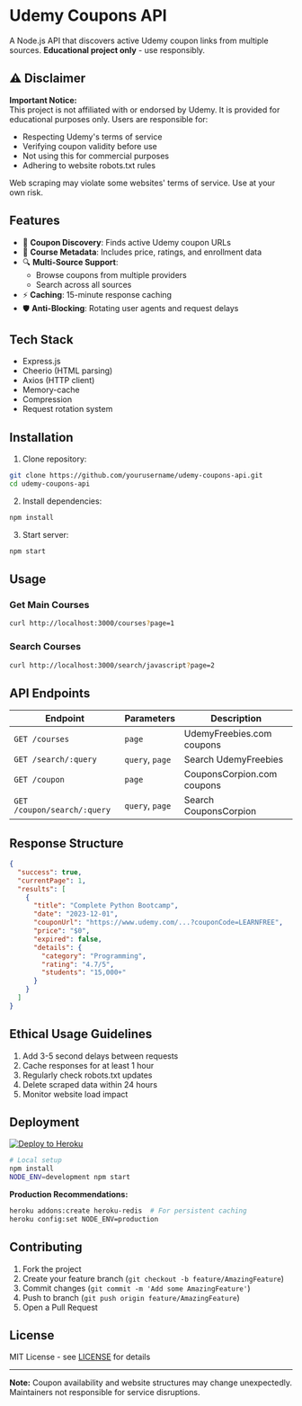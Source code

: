 # Udemy Coupons API

A Node.js API that discovers active Udemy coupon links from multiple sources. **Educational project only** - use responsibly.

## ⚠️ Disclaimer

**Important Notice:**  
This project is not affiliated with or endorsed by Udemy. It is provided for educational purposes only. Users are responsible for:

- Respecting Udemy's terms of service
- Verifying coupon validity before use
- Not using this for commercial purposes
- Adhering to website robots.txt rules

Web scraping may violate some websites' terms of service. Use at your own risk.

## Features

- 🔗 **Coupon Discovery**: Finds active Udemy coupon URLs
- 📆 **Course Metadata**: Includes price, ratings, and enrollment data
- 🔍 **Multi-Source Support**: 
  - Browse coupons from multiple providers
  - Search across all sources
- ⚡ **Caching**: 15-minute response caching
- 🛡️ **Anti-Blocking**: Rotating user agents and request delays

## Tech Stack

- Express.js
- Cheerio (HTML parsing)
- Axios (HTTP client)
- Memory-cache
- Compression
- Request rotation system

## Installation

1. Clone repository:
```bash
git clone https://github.com/yourusername/udemy-coupons-api.git
cd udemy-coupons-api
```

2. Install dependencies:
```bash
npm install
```

3. Start server:
```bash
npm start
```

## Usage

### Get Main Courses
```bash
curl http://localhost:3000/courses?page=1
```

### Search Courses
```bash
curl http://localhost:3000/search/javascript?page=2
```

## API Endpoints

| Endpoint | Parameters | Description |
|----------|------------|-------------|
| `GET /courses` | `page` | UdemyFreebies.com coupons |
| `GET /search/:query` | `query`, `page` | Search UdemyFreebies |
| `GET /coupon` | `page` | CouponsCorpion.com coupons |
| `GET /coupon/search/:query` | `query`, `page` | Search CouponsCorpion |

## Response Structure
```json
{
  "success": true,
  "currentPage": 1,
  "results": [
    {
      "title": "Complete Python Bootcamp",
      "date": "2023-12-01",
      "couponUrl": "https://www.udemy.com/...?couponCode=LEARNFREE",
      "price": "$0",
      "expired": false,
      "details": {
        "category": "Programming",
        "rating": "4.7/5",
        "students": "15,000+"
      }
    }
  ]
}
```

## Ethical Usage Guidelines

1. Add 3-5 second delays between requests
2. Cache responses for at least 1 hour
3. Regularly check robots.txt updates
4. Delete scraped data within 24 hours
5. Monitor website load impact

## Deployment

[![Deploy to Heroku](https://www.herokucdn.com/deploy/button.svg)](https://heroku.com/deploy)

```bash
# Local setup
npm install
NODE_ENV=development npm start
```

**Production Recommendations:**  
```bash
heroku addons:create heroku-redis  # For persistent caching
heroku config:set NODE_ENV=production
```

## Contributing

1. Fork the project
2. Create your feature branch (`git checkout -b feature/AmazingFeature`)
3. Commit changes (`git commit -m 'Add some AmazingFeature'`)
4. Push to branch (`git push origin feature/AmazingFeature`)
5. Open a Pull Request

## License

MIT License - see [LICENSE](LICENSE) for details

---

**Note:** Coupon availability and website structures may change unexpectedly. Maintainers not responsible for service disruptions.
